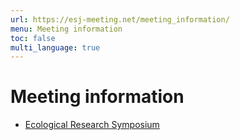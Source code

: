 ```yaml
---
url: https://esj-meeting.net/meeting_information/
menu: Meeting information
toc: false
multi_language: true
---
```


# Meeting information

* [Ecological Research Symposium](er_symposium)

